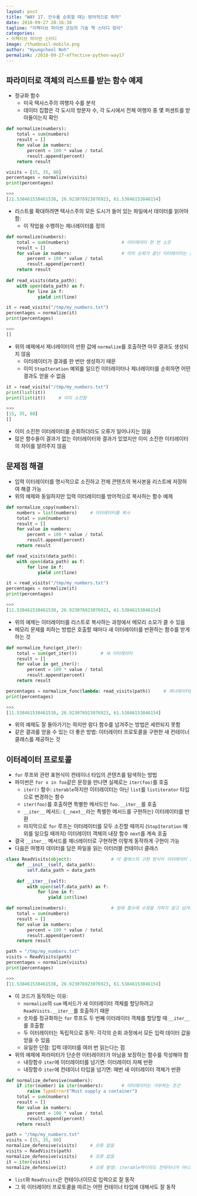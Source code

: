 ```yaml
---
layout: post
title: "WAY 17. 인수를 순회할 때는 방어적으로 하자"
date: 2018-09-27 20:16:38
tagline: "이펙티브 파이썬 코딩의 기술 책 스터디 정리"
categories:
- 이펙티브 파이썬 스터디
image: /thumbnail-mobile.png
author: "Hyungcheol Noh"
permalink: /2018-09-27-effective-python-way17
---
```


## 파라미터로 객체의 리스트를 받는 함수 예제
- 정규화 함수
    - 미국 텍사스주의 여행자 수를 분석
    - 데이터 집합은 각 도시의 방문자 수, 각 도시에서 전체 여행자 중 몇 퍼센트를 받아들이는지 확인

```python
def normalize(numbers):
    total = sum(numbers)
    result = []
    for value in numbers:
        percent = 100 * value / total
        result.append(percent)
    return result

visits = [15, 35, 80]
percentages = normalize(visits)
print(percentages)

>>>
[11.538461538461538, 26.923076923076923, 61.53846153846154]
```

- 리스트를 확대하려면 텍사스주의 모든 도시가 들어 있는 파일에서 데이터를 읽어야 함:
    - 이 작업을 수행하는 제너레이터를 정의

```python
def normalize(numbers):
    total = sum(numbers)                    # 이터레이터 한 번 소모
    result = []
    for value in numbers:                   # 이미 순회가 끝난 이터레이터는 순회를 해도 결과가 나오지 않음
        percent = 100 * value / total
        result.append(percent)
    return result
    
def read_visits(data_path):
    with open(data_path) as f:
        for line in f:
            yield int(line)

it = read_visits("/tmp/my_numbers.txt")
percentages = normalize(it)
print(percentages)

>>>
[]
```

- 위의 예제에서 제너레이터의 반환 값에 `normalize`를 호출하면 아무 결과도 생성되지 않음
    - 이터레이터가 결과를 한 번만 생성하기 때문
    - 이미 `StopIteration` 예외를 일으킨 이터레이터나 제너레이터를 순회하면 어떤 결과도 얻을 수 없음

```python
it = read_visits("/tmp/my_numbers.txt")
print(list(it))
print(list(it))     # 이미 소진함

>>>
[15, 35, 80]
[]
```

- 이미 소진한 이터레이터를 순회하더라도 오류가 일어나지는 않음
- 많은 함수들이 결과가 없는 이터레이터와 결과가 있었지만 이미 소진한 이터레이터의 차이를 알려주지 않음

## 문제점 해결
- 입력 이터레이터를 명시적으로 소진하고 전체 콘텐츠의 복사본을 리스트에 저장하여 해결 가능
- 위의 예제와 동일하지만 입력 이터레이터를 방어적으로 복사하는 함수 예제

```python
def normalize_copy(numbers):
    numbers = list(numbers)     # 이터레이터를 복사
    total = sum(numbers)
    result = []
    for value in numbers:
        percent = 100 * value / total
        result.append(percent)
    return result

def read_visits(data_path):
    with open(data_path) as f:
        for line in f:
            yield int(line)

it = read_visits("/tmp/my_numbers.txt")
percentages = normalize(it)
print(percentages)

>>>
[11.538461538461538, 26.923076923076923, 61.53846153846154]
```

- 위의 예제는 이터레이터를 리스트로 복사하는 과정에서 메모리 소모가 클 수 있음
- 메모리 문제를 피하는 방법은 호출할 때마다 새 이터레이터를 반환하는 함수를 받게 하는 것

```python
def normalize_func(get_iter):
    total = sum(get_iter())         # 새 이터레이터
    result = []
    for value in get_iter():
        percent = 100 * value / total
        result.append(percent)
    return result

percentages = normalize_func(lambda: read_visits(path))     # 제너레이터를 호출하여 매번 새 이터레이터를 생성하는 람다 표현식을 넘겨줌
print(percentages)

>>>
[11.538461538461538, 26.923076923076923, 61.53846153846154]
```

- 위의 예제도 잘 돌아가기는 하지만 람다 함수를 넘겨주는 방법은 세련되지 못함
- 같은 결과를 얻을 수 있는 더 좋은 방법: 이터레이터 프로토콜을 구현한 새 컨테이너 클래스를 제공하는 것

## 이터레이터 프로토콜
- `for` 루프와 관련 표현식이 컨테이너 타입의 콘텐츠를 탐색하는 방법
- 파이썬은 `for x in foo`같은 문장을 만나면 실제로는 `iter(foo)`를 호출
    - `iter()` 함수: `iterable`하지만 이터레이터는 아닌 `list`를 `listiterator` 타입으로 변경하는 함수
    - `iter(foo)`를 호출하면 특별한 메서드인 `foo.__iter__`를 호출
    - `__iter__` 메서드: (`__next__`라는 특별한 메서드를 구현하는) 이터레이터를 반환
    - 마지막으로 `for` 루프는 이터레이터를 모두 소진할 때까지 (`StopIteration` 예외를 일으킬 때까지) 이터레이터 객체의 내장 함수 `next`를 계속 호출
- 결국 `__iter__` 메서드를 제너레이터로 구현하면 이렇게 동작하게 구현이 가능
- 다음은 여행자 데이터를 담은 파일을 읽는 이터러블 컨테이너 클래스

```python
class ReadVisits(object):               # 이 클래스의 구현 방식이 이터레이터 프로토콜
    def __init__(self, data_path):
        self.data_path = data_path
    
    def __iter__(self):
        with open(self.data_path) as f:
            for line in f:
                yield int(line)

def normalize(numbers):                 # 원래 함수에 수정을 가하지 않고 넘겨도 제대로 동작
    total = sum(numbers)
    result = []
    for value in numbers:
        percent = 100 * value / total
        result.append(percent)
    return result

path = "/tmp/my_numbers.txt"
visits = ReadVisits(path)
percentages = normalize(visits)
print(percentages)

>>>
[11.538461538461538, 26.923076923076923, 61.53846153846154]
```

- 이 코드가 동작하는 이유:
    - `normalize`의 `sum` 메서드가 새 이터레이터 객체를 할당하려고 `ReadVisits.__iter__`를 호출하기 때문
    - 숫자를 정규화하는 `for` 루프도 두 번째 이터레이터 객체를 할당할 때 `__iter__`를 호출함
    - 두 이터레이터는 독립적으로 동작: 각각의 순회 과정에서 모든 입력 데이터 값을 얻을 수 있음
    - 유일한 단점: 입력 데이터를 여러 번 읽는다는 점
- 위의 예제에 파라미터가 단순한 이터레이터가 아님을 보장하는 함수를 작성해야 함
    - 내장함수 `iter`에 이터레이터를 넘기면: 이터레이터 자체 반환
    - 내장함수 `iter`에 컨테이너 타입을 넘기면: 매번 새 이터레이터 객체가 반환

```python
def normalize_defensive(numbers):
    if iter(number) is iter(numbers):       # 이터레이터는 거부하는 조건
        raise TypeError("Must supply a container")
    total = sum(numbers)
    result = []
    for value in numbers:
        percent = 100 * value / total
        result.append(percent)
    return result

path = "/tmp/my_numbers.txt"
visits = [15, 35, 80]
normalize_defensive(visits)     # 오류 없음
visits = ReadVisits(path)
normalize_defensive(visits)     # 오류 없음
it = iter(visits)
normalize_defensive(it)         # 오류 발생: iterable하더라도 컨테이너가 아니기 때문
```

- `list`와 `ReadVisits`은 컨테이너이므로 입력으로 잘 동작
- 그 외 이터레이터 프로토콜을 따르는 어떤 컨테이너 타입에 대해서도 잘 동작
